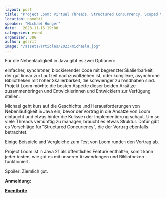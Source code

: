 ```yaml
---
layout: post
title: "Project Loom: Virtual Threads, Structured Concurrency, Scoped Values"
location: novobit
speaker: "Michael Hunger"
date:   2023-11-16 19:00
categories: event
organizer: JUG
author: gerrit
image: "/assets/articles/2023/michaelH.jpg"
---
```

Für die Nebenläufigkeit in Java gibt es zwei Optionen:

einfacher, synchroner, blockierender Code mit begrenzter Skalierbarkeit, der gut linear zur Laufzeit nachzuvollziehen ist, oder
komplexe, asynchrone Bibliotheken mit hoher Skalierbarkeit, die schwieriger zu handhaben sind.
Projekt Loom möchte die besten Aspekte dieser beiden Ansätze zusammenbringen und Entwicklerinnen und Entwicklern zur Verfügung stellen.

Michael geht kurz auf die Geschichte und Herausforderungen von Nebenläufigkeit in Java ein, bevor der Vortrag in die Ansätze von Loom eintaucht und etwas hinter die Kulissen der Implementierung schaut. Um so viele Threads vernünftig zu managen, braucht es etwas Struktur. Dafür gibt es Vorschläge für "Structured Concurrency", die der Vortrag ebenfalls betrachtet.

Einige Beispiele und Vergleiche zum Test von Loom runden den Vortrag ab.

Project Loom ist in Java 21 als öffentliches Feature enthalten, somit kann jeder testen, wie gut es mit unseren Anwendungen und Bibliotheken funktioniert.

Spoiler: Ziemlich gut.

**Anmeldung:**

[**Eventbrite**](https://www.eventbrite.de/e/project-loom-virtual-threads-structured-concurrency-scoped-values-tickets-737830469797?aff=oddtdtcreator)

